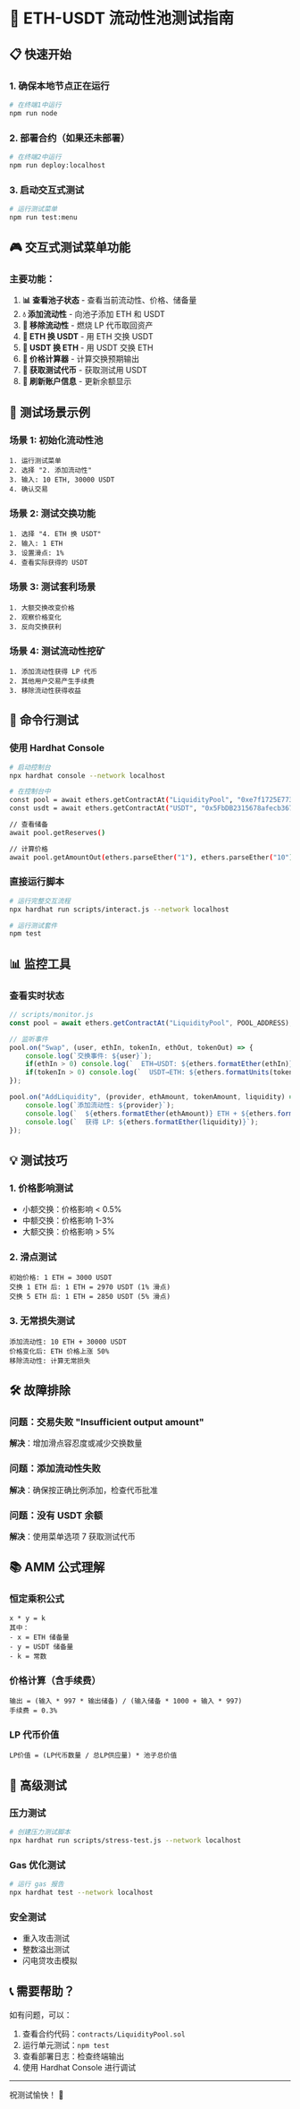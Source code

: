 # 🧪 ETH-USDT 流动性池测试指南

## 📋 快速开始

### 1. 确保本地节点正在运行
```bash
# 在终端1中运行
npm run node
```

### 2. 部署合约（如果还未部署）
```bash
# 在终端2中运行
npm run deploy:localhost
```

### 3. 启动交互式测试
```bash
# 运行测试菜单
npm run test:menu
```

## 🎮 交互式测试菜单功能

### 主要功能：
1. **📊 查看池子状态** - 查看当前流动性、价格、储备量
2. **💧 添加流动性** - 向池子添加 ETH 和 USDT
3. **💸 移除流动性** - 燃烧 LP 代币取回资产
4. **🔄 ETH 换 USDT** - 用 ETH 交换 USDT
5. **🔄 USDT 换 ETH** - 用 USDT 交换 ETH
6. **🧮 价格计算器** - 计算交换预期输出
7. **🎁 获取测试代币** - 获取测试用 USDT
8. **🔄 刷新账户信息** - 更新余额显示

## 📝 测试场景示例

### 场景 1: 初始化流动性池
```
1. 运行测试菜单
2. 选择 "2. 添加流动性"
3. 输入: 10 ETH, 30000 USDT
4. 确认交易
```

### 场景 2: 测试交换功能
```
1. 选择 "4. ETH 换 USDT"
2. 输入: 1 ETH
3. 设置滑点: 1%
4. 查看实际获得的 USDT
```

### 场景 3: 测试套利场景
```
1. 大额交换改变价格
2. 观察价格变化
3. 反向交换获利
```

### 场景 4: 测试流动性挖矿
```
1. 添加流动性获得 LP 代币
2. 其他用户交易产生手续费
3. 移除流动性获得收益
```

## 🔧 命令行测试

### 使用 Hardhat Console
```bash
# 启动控制台
npx hardhat console --network localhost

# 在控制台中
const pool = await ethers.getContractAt("LiquidityPool", "0xe7f1725E7734CE288F8367e1Bb143E90bb3F0512")
const usdt = await ethers.getContractAt("USDT", "0x5FbDB2315678afecb367f032d93F642f64180aa3")

// 查看储备
await pool.getReserves()

// 计算价格
await pool.getAmountOut(ethers.parseEther("1"), ethers.parseEther("10"), ethers.parseUnits("30000", 6))
```

### 直接运行脚本
```bash
# 运行完整交互流程
npx hardhat run scripts/interact.js --network localhost

# 运行测试套件
npm test
```

## 📊 监控工具

### 查看实时状态
```javascript
// scripts/monitor.js
const pool = await ethers.getContractAt("LiquidityPool", POOL_ADDRESS);

// 监听事件
pool.on("Swap", (user, ethIn, tokenIn, ethOut, tokenOut) => {
    console.log(`交换事件: ${user}`);
    if(ethIn > 0) console.log(`  ETH→USDT: ${ethers.formatEther(ethIn)} → ${ethers.formatUnits(tokenOut, 6)}`);
    if(tokenIn > 0) console.log(`  USDT→ETH: ${ethers.formatUnits(tokenIn, 6)} → ${ethers.formatEther(ethOut)}`);
});

pool.on("AddLiquidity", (provider, ethAmount, tokenAmount, liquidity) => {
    console.log(`添加流动性: ${provider}`);
    console.log(`  ${ethers.formatEther(ethAmount)} ETH + ${ethers.formatUnits(tokenAmount, 6)} USDT`);
    console.log(`  获得 LP: ${ethers.formatEther(liquidity)}`);
});
```

## 💡 测试技巧

### 1. 价格影响测试
- 小额交换：价格影响 < 0.5%
- 中额交换：价格影响 1-3%
- 大额交换：价格影响 > 5%

### 2. 滑点测试
```
初始价格: 1 ETH = 3000 USDT
交换 1 ETH 后: 1 ETH = 2970 USDT (1% 滑点)
交换 5 ETH 后: 1 ETH = 2850 USDT (5% 滑点)
```

### 3. 无常损失测试
```
添加流动性: 10 ETH + 30000 USDT
价格变化后: ETH 价格上涨 50%
移除流动性: 计算无常损失
```

## 🛠️ 故障排除

### 问题：交易失败 "Insufficient output amount"
**解决**：增加滑点容忍度或减少交换数量

### 问题：添加流动性失败
**解决**：确保按正确比例添加，检查代币批准

### 问题：没有 USDT 余额
**解决**：使用菜单选项 7 获取测试代币

## 📚 AMM 公式理解

### 恒定乘积公式
```
x * y = k
其中：
- x = ETH 储备量
- y = USDT 储备量
- k = 常数
```

### 价格计算（含手续费）
```
输出 = (输入 * 997 * 输出储备) / (输入储备 * 1000 + 输入 * 997)
手续费 = 0.3%
```

### LP 代币价值
```
LP价值 = (LP代币数量 / 总LP供应量) * 池子总价值
```

## 🎯 高级测试

### 压力测试
```bash
# 创建压力测试脚本
npx hardhat run scripts/stress-test.js --network localhost
```

### Gas 优化测试
```bash
# 运行 gas 报告
npx hardhat test --network localhost
```

### 安全测试
- 重入攻击测试
- 整数溢出测试
- 闪电贷攻击模拟

## 📞 需要帮助？

如有问题，可以：
1. 查看合约代码：`contracts/LiquidityPool.sol`
2. 运行单元测试：`npm test`
3. 查看部署日志：检查终端输出
4. 使用 Hardhat Console 进行调试

---

祝测试愉快！ 🚀